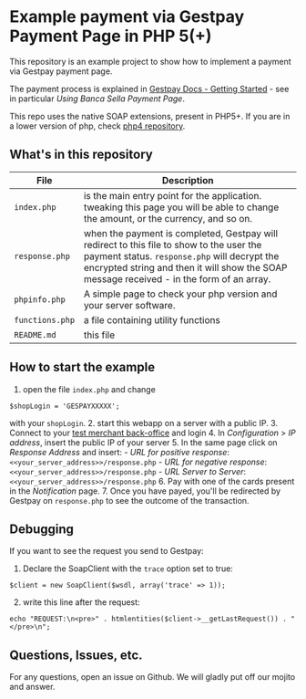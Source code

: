 # Example payment via Gestpay Payment Page in PHP 5(+)

This repository is an example project to show how to implement a payment via Gestpay payment page.

The payment process is explained in [Gestpay Docs - Getting Started](http://docs.gestpay.it/gs/super-quick-start-guide.html) - see in particular *Using Banca Sella Payment Page*.

This repo uses the native SOAP extensions, present in PHP5+. If you are in a lower version of php, check [php4 repository](https://github.com/gestpay/php4-gestpay-starter).

## What's in this repository

| File     | Description   |
| ----------- | ------------ |
| `index.php` | is the main entry point for the application. tweaking this page you will be able to change the amount, or the currency, and so on. |
| `response.php` | when the payment is completed, Gestpay will redirect to this file to show to the user the payment status. `response.php` will decrypt the encrypted string and then it will show the SOAP message received - in the form of an array. |
| `phpinfo.php` | A simple page to check your php version and your server software. |
| `functions.php`| a file containing utility functions |
| `README.md` | this file |

## How to start the example

1. open the file `index.php` and change

 ```
 $shopLogin = 'GESPAYXXXXX';
 ```

 with your `shopLogin`.
2. start this webapp on a server with a public IP.
3. Connect to your [test merchant back-office](https://sandbox.gestpay.net/BackOffice/) and login
4. In *Configuration* > *IP address*, insert the public IP of your server
5. In the same page click on *Response Address* and insert:
	- *URL for positive response*: `<<your_server_address>>/response.php`
	- *URL for negative response*: `<<your_server_address>>/response.php`
	- *URL Server to Server*: `<<your_server_address>>/response.php`
6. Pay with one of the cards present in the *Notification* page.
7. Once you have payed, you'll be redirected by Gestpay on `response.php` to see the outcome of the transaction.

## Debugging

If you want to see the request you send to Gestpay:

1. Declare the SoapClient with the `trace` option set to true:
```
$client = new SoapClient($wsdl, array('trace' => 1));
```

2. write this line after the request:
```
echo "REQUEST:\n<pre>" . htmlentities($client->__getLastRequest()) . "</pre>\n";
```

## Questions, Issues, etc.

For any questions, open an issue on Github. We will gladly put off our mojito and answer.